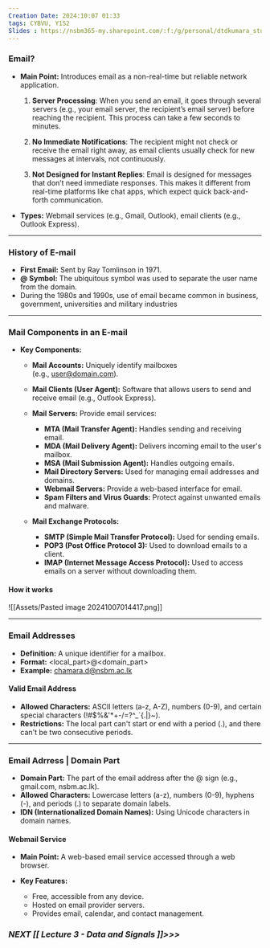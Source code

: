 ```yaml
---
Creation Date: 2024:10:07 01:33
tags: CYBVU, Y1S2
Slides : https://nsbm365-my.sharepoint.com/:f:/g/personal/dtdkumara_students_nsbm_ac_lk/Er9yi9-1cKFHgOvXRE-_LNEBZ2fFuYIjx1q-dKHMX2Up2A?e=lOrEyy
---
```

### Email?
- **Main Point:** Introduces email as a non-real-time but reliable network application.
	1. **Server Processing**: When you send an email, it goes through several servers (e.g., your email server, the recipient’s email server) before reaching the recipient. This process can take a few seconds to minutes.

	2. **No Immediate Notifications**: The recipient might not check or receive the email right away, as email clients usually check for new messages at intervals, not continuously.
	
	3. **Not Designed for Instant Replies**: Email is designed for messages that don’t need immediate responses. This makes it different from real-time platforms like chat apps, which expect quick back-and-forth communication.
- **Types:** Webmail services (e.g., Gmail, Outlook), email clients (e.g., Outlook Express).

---

### History of E-mail
- **First Email:** Sent by Ray Tomlinson in 1971.
- **@ Symbol:** The ubiquitous symbol was used to separate the user name from the domain.
- During the 1980s and 1990s, use of email became common in business, government, universities and military industries

---

### Mail Components in an E-mail
- **Key Components:**
    
    - **Mail Accounts:** Uniquely identify mailboxes (e.g., [user@domain.com](https://www.google.com/url?sa=E&q=mailto%3Auser%40domain.com)).
    - **Mail Clients (User Agent):** Software that allows users to send and receive email (e.g., Outlook Express).
        
    - **Mail Servers:** Provide email services:
        - **MTA (Mail Transfer Agent):** Handles sending and receiving email.    
        - **MDA (Mail Delivery Agent):** Delivers incoming email to the user's mailbox.          
        - **MSA (Mail Submission Agent):** Handles outgoing emails.            
        - **Mail Directory Servers:** Used for managing email addresses and domains.         
        - **Webmail Servers:** Provide a web-based interface for email.        
        - **Spam Filters and Virus Guards:** Protect against unwanted emails and malware.
            
    - **Mail Exchange Protocols:** 
        - **SMTP (Simple Mail Transfer Protocol):** Used for sending emails.    
        - **POP3 (Post Office Protocol 3):** Used to download emails to a client.        
        - **IMAP (Internet Message Access Protocol):** Used to access emails on a server without downloading them.

#### How it works
![[Assets/Pasted image 20241007014417.png]]

---
### Email Addresses

- **Definition:** A unique identifier for a mailbox.
- **Format:** <local_part>@<domain_part>
- **Example:** [chamara.d@nsbm.ac.lk](https://www.google.com/url?sa=E&q=mailto%3Achamara.d%40nsbm.ac.lk)

#### Valid Email Address
- **Allowed Characters:** ASCII letters (a-z, A-Z), numbers (0-9), and certain special characters (!#$%&'*+-/=?^_`{.|}~).
- **Restrictions:** The local part can't start or end with a period (.), and there can't be two consecutive periods.

---
### Email Adrress | Domain Part
- **Domain Part:** The part of the email address after the @ sign (e.g., gmail.com, nsbm.ac.lk).
- **Allowed Characters:** Lowercase letters (a-z), numbers (0-9), hyphens (-), and periods (.) to separate domain labels.
- **IDN (Internationalized Domain Names):** Using Unicode characters in domain names.

#### Webmail Service
- **Main Point:** A web-based email service accessed through a web browser.
    
- **Key Features:**
    - Free, accessible from any device.
    - Hosted on email provider servers.
    - Provides email, calendar, and contact management.

### *NEXT [[ Lecture 3 - Data and Signals ]]>>>*